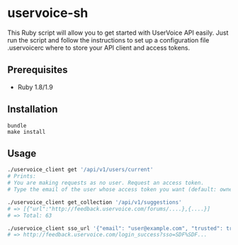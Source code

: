 uservoice-sh
============

This Ruby script will allow you to get started with UserVoice API easily. Just run the script and follow the instructions to set up a configuration file .uservoicerc where to store your API client and access tokens.

Prerequisites
-------------

* Ruby 1.8/1.9

Installation
-----

```
bundle
make install
```

Usage
-----
```bash
./uservoice_client get '/api/v1/users/current'
# Prints:
# You are making requests as no user. Request an access token.
# Type the email of the user whose access token you want (default: owner):

./uservoice_client get_collection '/api/v1/suggestions'
# => [{"url":"http://feedback.uservoice.com/forums/....},{....}]
# => Total: 63

./uservoice_client sso_url '{"email": "user@example.com", "trusted": true }'
# => http://feedback.uservoice.com/login_success?sso=SDF%SDF...
```

